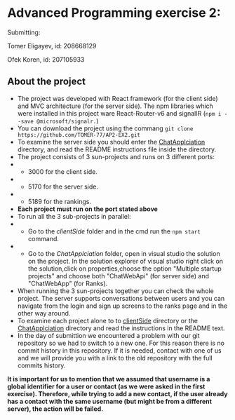 # Advanced Programming exercise 2:
Submitting:

Tomer Eligayev, id: 208668129

Ofek Koren, id: 207105933

## **About the project**	
- The project was developed with React framework (for the client side) and MVC architecture (for the server side).
The npm libraries which were installed in this project ware React-Router-v6 and signalIR (`npm i --save @microsoft/signalr.`)
- You can download the project using the commang `git clone https://github.com/TOMER-77/AP2-EX2.git`
- To examine the server side you should enter the [ChatApplciation](https://github.com/TOMER-77/ap2-ex2/tree/main/ChatApplciation "ChatApplciation")  directory, and read the README instructions file inside the directory.
- The project consists of 3 sun-projects and runs on 3 different ports:
- - 3000 for the client side.
-  - 5170 for the server side.
-  - 5189 for the rankings.
- **Each project must run on the port stated above**
- To run all the 3 sub-projects in parallel:
-  - Go to the *clientSide* folder and in the cmd run the `npm start` command.
-   - Go to the *ChatApplciation* folder, open in visual studio the solution on the project. In the solution explorer of visual studio right click on the solution,click on properties,choose the option "Multiple startup projects" and choose both "ChatWebApi" (for server side) and "ChatWebApp" (for Ranks).
- When running the 3 sun-projects together you can check the whole project. The server supports conversations between users and you can navigate from the login and sign up screens to the ranks page and in the other way around.
- To examine each project alone to to [clientSide](https://github.com/TOMER-77/ap2-ex2/tree/main/clientSide "clientSide") directory or the [ChatApplciation](https://github.com/TOMER-77/ap2-ex2/tree/main/ChatApplciation "ChatApplciation")  directory and read the instructions in the README text.
- In the day of submittion we encountered a problem with our git repository so we had to switch to a new one. For this reason there is no commit history in this repository. If it is needed, contact with one of us and we will provide you with a link to the old repository with the full commits history.

**It is important for us to mention that we assumed that username is a global identifier for a user or contact (as we were asked in the first exercise). Therefore, while trying to add a new contact, if the user already has a contact with the same username (but might be from a different server), the action will be failed.**
